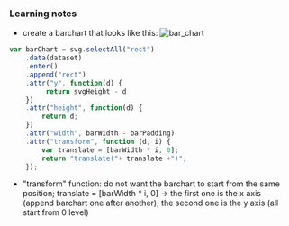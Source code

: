 ### Learning notes

* create a barchart that looks like this:
![bar_chart](https://github.com/yuanlii/data_visualization_d3/blob/master/img/bar_chart.png)

```javascript
var barChart = svg.selectAll("rect")
    .data(dataset)
    .enter()
    .append("rect")
    .attr("y", function(d) {
         return svgHeight - d 
    })
    .attr("height", function(d) { 
        return d; 
    })
    .attr("width", barWidth - barPadding)
    .attr("transform", function (d, i) {
        var translate = [barWidth * i, 0]; 
        return "translate("+ translate +")";
    });
```
* "transform" function: 
do not want the barchart to start from the same position;
translate = [barWidth * i, 0] -> the first one is the x axis (append barchart one after another); the second one is the y axis (all start from 0 level)
